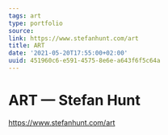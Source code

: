 ```yaml
---
tags: art
type: portfolio
source:
link: https://www.stefanhunt.com/art
title: ART
date: '2021-05-20T17:55:00+02:00'
uuid: 451960c6-e591-4575-8e6e-a643f6f5c64a
---
```


# ART — Stefan Hunt
https://www.stefanhunt.com/art
